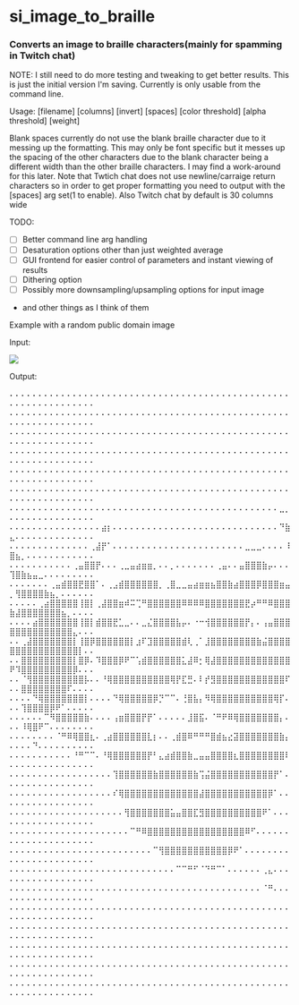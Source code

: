 # si_image_to_braille
### Converts an image to braille characters(mainly for spamming in Twitch chat)

NOTE: I still need to do more testing and tweaking to get better results. This is just the initial version I'm saving.
Currently is only usable from the command line.

Usage: [filename] [columns] [invert] [spaces] [color threshold] [alpha threshold] [weight]

Blank spaces currently do not use the blank braille character due to it messing up the formatting. This may only be font specific but it messes up the spacing of the other characters due to the blank character being a different width than the other braille characters. I may find a work-around for this later. Note that Twtich chat does not use newline/carraige return characters so in order to get proper formatting you need to output with the [spaces] arg set(1 to enable). Also Twitch chat by default is 30 columns wide

TODO: 
  - [ ] Better command line arg handling  
  - [ ] Desaturation options other than just weighted average 
  - [ ] GUI frontend for easier control of parameters and instant viewing of results
  - [ ] Dithering option
  - [ ] Possibly more downsampling/upsampling options for input image
  
  - and other things as I think of them
  
  Example with a random public domain image
  
  Input:
  
  ![](https://imgur.com/dG7Skc3.png) 
  
  Output:
  
⠄⠄⠄⠄⠄⠄⠄⠄⠄⠄⠄⠄⠄⠄⠄⠄⠄⠄⠄⠄⠄⠄⠄⠄⠄⠄⠄⠄⠄⠄⠄⠄⠄⠄⠄⠄⠄⠄⠄⠄⠄⠄⠄⠄⠄⠄⠄⠄⠄⠄⠄⠄⠄⠄⠄⠄⠄⠄⠄⠄⠄⠄⠄⠄
⠄⠄⠄⠄⠄⠄⠄⠄⠄⠄⠄⠄⠄⠄⠄⠄⠄⠄⠄⠄⠄⠄⠄⠄⠄⠄⠄⠄⠄⠄⠄⠄⠄⠄⠄⠄⠄⠄⠄⠄⠄⠄⠄⠄⠄⠄⠄⠄⠄⠄⠄⠄⠄⠄⠄⠄⠄⠄⠄⠄⠄⠄⠄⠄
⠄⠄⠄⠄⠄⠄⠄⠄⠄⠄⠄⠄⠄⠄⠄⠄⠄⠄⠄⠄⠄⠄⠄⠄⠄⠄⠄⠄⠄⠄⠄⠄⠄⠄⠄⠄⠄⠄⠄⠄⠄⠄⠄⠄⠄⠄⠄⠄⠄⠄⠄⠄⠄⠄⠄⠄⠄⠄⠄⠄⠄⠄⠄⠄
⠄⠄⠄⠄⠄⠄⠄⠄⠄⠄⠄⠄⠄⠄⠄⠄⠄⠄⠄⠄⠄⠄⠄⠄⠄⠄⠄⠄⠄⠄⠄⠄⠄⠄⠄⠄⠄⠄⠄⠄⠄⠄⠄⠄⠄⠄⠄⠄⠄⠄⠄⠄⠄⠄⠄⠄⠄⠄⠄⠄⠄⠄⠄⠄
⠄⠄⠄⠄⠄⠄⠄⠄⠄⠄⠄⠄⠄⠄⠄⠄⠄⠄⠄⠄⠄⠄⠄⠄⠄⠄⠄⠄⠄⠄⠄⠄⠄⠄⠄⠄⠄⠄⠄⠄⠄⠄⠄⠄⠄⠄⠄⠄⠄⠄⠄⠄⠄⠄⠄⠄⠄⠄⠄⠄⠄⠄⠄⠄
⠄⠄⠄⠄⠄⠄⠄⠄⠄⠄⠄⠄⠄⠄⠄⠄⠄⠄⠄⠄⠄⠄⠄⠄⠄⠄⠄⠄⠄⠄⠄⠄⠄⠄⠄⠄⠄⠄⠄⠄⠄⠄⠄⠄⠄⠄⠄⠄⠄⠄⠄⠄⠄⠄⠄⠄⠄⠄⠄⠄⠄⠄⠄⠄
⠄⠄⠄⠄⠄⠄⠄⠄⠄⠄⠄⠄⠄⠄⠄⠄⠄⠄⠄⠄⠄⠄⠄⠄⠄⠄⠄⠄⠄⠄⠄⠄⠄⠄⠄⠄⠄⠄⠄⠄⠄⠄⠄⠄⠄⠄⠄⣀⡀⠄⠄⠄⠄⠄⠄⠄⠄⠄⠄⠄⠄⠄⠄⠄
⠄⠄⠄⠄⠄⠄⠄⠄⠄⠄⠄⠄⠄⠄⠄⠄⣴⡆⠄⠄⠄⠄⠄⠄⠄⠄⠄⠄⠄⠄⠄⠄⠄⠄⠄⠄⠄⠄⠄⠄⠄⠄⠄⠄⠄⠄⠄⠙⣷⣄⠄⠄⠄⠄⠄⠄⠄⠄⠄⠄⠄⠄⠄⠄
⠄⠄⠄⠄⠄⠄⠄⠄⠄⠄⠄⠄⠄⠄⢀⣼⡟⠁⠄⠄⠄⠄⠄⠄⠄⠄⠄⠄⠄⠄⠄⠄⠄⠄⠄⠄⠄⠄⠄⠄⠄⣀⣀⣀⠄⠄⠄⠄⠸⣿⣦⡀⠄⠄⠄⠄⠄⠄⠄⠄⠄⠄⠄⠄
⠄⠄⠄⠄⠄⠄⠄⠄⠄⠄⠄⢀⣤⣿⣿⡟⠄⠄⠄⢀⣀⣤⣴⣶⣶⡀⠄⠄⡀⠄⠄⠄⠄⠄⠄⠄⢀⣤⠄⠄⣤⣿⣿⣿⣷⡤⠄⠄⠄⢹⣿⣷⣦⣤⣀⠄⠄⠄⠄⠄⠄⠄⠄⠄
⠄⠄⠄⠄⠄⠄⠄⢀⣤⣾⣿⣿⣟⣿⣿⠁⠄⢀⣠⣾⣿⣿⣿⣿⣿⣿⡀⢀⣿⣀⣀⣤⣴⣶⣶⣦⣿⣿⣷⣴⣿⣿⣿⡿⣿⣿⣿⣶⣤⡀⢻⣿⣿⣿⣿⣷⣦⡀⠄⠄⠄⠄⠄⠄
⠄⠄⠄⠄⠄⢀⣴⣿⣿⣿⣿⣿⢸⣿⡇⢀⣼⣿⣿⣶⠾⠭⢉⠛⣿⣿⣿⣿⣿⣿⠿⠿⠿⠿⣿⣿⣿⣿⣿⣿⣿⣟⡴⠛⠛⠿⣿⣿⣿⣷⣼⣿⣿⣿⣿⣿⣿⣿⣦⡀⠄⠄⠄⠄
⠄⠄⠄⠄⣴⣿⣿⣿⣿⣿⣿⣿⢸⣿⡇⣾⣿⣿⣟⣁⣀⠄⠄⣀⣌⣿⣿⣿⣿⣧⡤⠄⠐⠒⢺⣿⣿⣿⣿⣿⣿⡟⡄⠄⢠⣤⣿⣿⣿⣿⣿⣿⣿⣿⣿⣿⣿⣿⣿⣿⣄⠄⠄⠄
⠄⠄⢀⣼⣿⣿⣿⣿⣿⣿⣿⡇⢸⣿⡿⣿⣿⣿⣿⣿⣿⡇⣰⠏⣹⣿⣿⣿⣿⣿⣾⢇⢀⠁⣸⣿⣿⣿⣿⣿⣿⣿⣿⣷⣬⣿⣿⣿⣿⣿⣿⣿⣿⣿⣿⣿⣿⣿⣿⣿⣿⡇⠄⠄
⠄⠄⣿⣿⣿⣿⣿⣿⣿⣿⣿⡇⣿⡿⠄⠹⣿⣿⣿⡿⠟⠉⢡⣾⣿⣿⣿⣿⣿⣿⣅⣼⠿⡂⢿⣼⣿⣿⣿⣿⣿⣿⣿⣿⣿⣿⣿⣿⣿⠟⠹⣿⣿⣿⣿⣿⣿⣿⣿⣿⡿⠄⠄⠄
⠄⠄⠈⢻⣿⣿⣿⣿⣿⣿⣿⣿⣿⡧⠄⠄⠘⢿⣿⣿⣿⣿⣿⣿⣿⣿⣿⣿⢿⡟⣏⣛⠄⠇⡞⣻⣿⣿⣿⣿⣿⣿⣿⣿⣿⣿⣿⣿⠏⠄⠄⣿⣿⣿⣿⣿⣿⣿⣿⠏⠄⠄⠄⠄
⠄⠄⠄⠄⠙⢿⣿⣿⣿⣿⣿⣿⣿⡇⠄⠄⠄⠄⠙⢿⣿⣿⣿⣿⣿⡿⡙⠉⠉⠄⢘⣿⣧⡄⠻⢿⣿⣿⣿⣿⣿⣿⣿⣿⣿⣿⢿⡏⠄⠄⠄⢹⣿⣿⣿⣿⡿⠟⠁⠄⠄⠄⠄⠄
⠄⠄⠄⠄⠄⠄⠉⠻⣿⣿⣿⣿⣿⣷⠄⠄⠄⠄⢠⣶⣿⣿⣿⡟⡟⠁⠄⠄⠄⠄⠄⣸⣿⣯⠄⠈⠛⠟⠿⢿⣿⣿⣿⣿⣿⣿⣿⡄⠄⠄⠄⠸⢿⣿⠟⠉⠄⠄⠄⠄⠄⠄⠄⠄
⠄⠄⠄⠄⠄⠄⠄⠄⠈⠛⠿⢿⣿⣿⣆⠄⢀⣴⣿⣿⣿⣿⣿⣿⣇⡆⠄⠄⢀⣾⣿⠿⠛⠛⠛⣿⣾⣦⣔⣽⣿⣿⣿⣿⣿⣿⣿⣷⡄⠄⠄⠄⠄⠙⠄⠄⠄⠄⠄⠄⠄⠄⠄⠄
⠄⠄⠄⠄⠄⠄⠄⠄⠄⠄⠄⠘⠛⠉⠉⠄⠘⢿⣿⣿⣿⣿⣿⣿⡟⠃⣄⣴⣾⣿⣿⣷⣀⣤⣤⣿⣿⣿⣿⣆⣿⣿⣿⣿⣿⣿⣿⣿⠇⠄⠄⠄⠄⠄⠄⠄⠄⠄⠄⠄⠄⠄⠄⠄
⠄⠄⠄⠄⠄⠄⠄⠄⠄⠄⠄⠄⠄⠄⠄⠄⠄⠄⢹⣿⣿⣿⣿⣿⣿⣷⣿⣿⣿⣿⣿⣿⣷⢩⣬⣿⣿⣿⣿⣿⣿⣿⣿⣿⣿⣿⡟⠁⠄⠄⠄⠄⠄⠄⠄⠄⠄⠄⠄⠄⠄⠄⠄⠄
⠄⠄⠄⠄⠄⠄⠄⠄⠄⠄⠄⠄⠄⠄⠄⠄⠄⠄⠎⢿⣿⣿⣿⣿⣿⣿⣿⣿⣿⣿⣿⣿⣿⣼⣿⣿⣿⣿⣿⣿⣿⣿⣿⣿⣿⡿⠁⠄⠄⠄⠄⠄⠄⠄⠄⠄⠄⠄⠄⠄⠄⠄⠄⠄
⠄⠄⠄⠄⠄⠄⠄⠄⠄⠄⠄⠄⠄⠄⠄⠄⠄⠄⠄⠄⢻⣿⣿⣿⣿⣿⣿⣿⣥⣤⣿⣿⣏⣻⣿⣿⣿⣿⣿⣿⣿⣿⣿⣿⠟⠁⠄⠄⠄⠄⠄⠄⠄⠄⠄⠄⠄⠄⠄⠄⠄⠄⠄⠄
⠄⠄⠄⠄⠄⠄⠄⠄⠄⠄⠄⠄⠄⠄⠄⠄⠄⠄⠄⠄⠄⠉⠛⠿⣿⣿⣿⣿⣿⣿⣿⣿⣿⣿⣿⣿⣿⣿⣿⣿⣿⠿⠋⠄⠄⠄⠄⠄⠄⠄⠄⠄⠄⠄⠄⠄⠄⠄⠄⠄⠄⠄⠄⠄
⠄⠄⠄⠄⠄⠄⠄⠄⠄⠄⠄⠄⠄⠄⠄⠄⠄⠄⠄⠄⠄⠄⠄⠄⠄⠉⢻⣿⣿⣿⣿⣿⣿⣿⣿⣿⣿⣿⡿⠟⠁⠄⠄⠄⠄⠄⠄⠄⠄⠄⠄⠄⠄⠄⠄⠄⠄⠄⠄⠄⠄⠄⠄⠄
⠄⠄⠄⠄⠄⠄⠄⠄⠄⠄⠄⠄⠄⠄⠄⠄⠄⠄⠄⠄⠄⠄⠄⠄⠄⠄⠄⠄⠄⠉⠉⠛⠋⠈⠙⠛⠉⠁⠄⠄⠄⠄⠄⠄⢀⣄⠄⠄⠄⠄⠄⠄⠄⠄⠄⠄⠄⠄⠄⠄⠄⠄⠄⠄
⠄⠄⠄⠄⠄⠄⠄⠄⠄⠄⠄⠄⠄⠄⠄⠄⠄⠄⠄⠄⠄⠄⠄⠄⠄⠄⠄⠄⠄⠄⠄⠄⠄⠄⠄⠄⠄⠄⠄⠄⠄⠄⠄⠄⠈⠛⠄⠄⠄⠄⠄⠄⠄⠄⠄⠄⠄⠄⠄⠄⠄⠄⠄⠄
⠄⠄⠄⠄⠄⠄⠄⠄⠄⠄⠄⠄⠄⠄⠄⠄⠄⠄⠄⠄⠄⠄⠄⠄⠄⠄⠄⠄⠄⠄⠄⠄⠄⠄⠄⠄⠄⠄⠄⠄⠄⠄⠄⠄⠄⠄⠄⠄⠄⠄⠄⠄⠄⠄⠄⠄⠄⠄⠄⠄⠄⠄⠄⠄
⠄⠄⠄⠄⠄⠄⠄⠄⠄⠄⠄⠄⠄⠄⠄⠄⠄⠄⠄⠄⠄⠄⠄⠄⠄⠄⠄⠄⠄⠄⠄⠄⠄⠄⠄⠄⠄⠄⠄⠄⠄⠄⠄⠄⠄⠄⠄⠄⠄⠄⠄⠄⠄⠄⠄⠄⠄⠄⠄⠄⠄⠄⠄⠄
⠄⠄⠄⠄⠄⠄⠄⠄⠄⠄⠄⠄⠄⠄⠄⠄⠄⠄⠄⠄⠄⠄⠄⠄⠄⠄⠄⠄⠄⠄⠄⠄⠄⠄⠄⠄⠄⠄⠄⠄⠄⠄⠄⠄⠄⠄⠄⠄⠄⠄⠄⠄⠄⠄⠄⠄⠄⠄⠄⠄⠄⠄⠄⠄
⠄⠄⠄⠄⠄⠄⠄⠄⠄⠄⠄⠄⠄⠄⠄⠄⠄⠄⠄⠄⠄⠄⠄⠄⠄⠄⠄⠄⠄⠄⠄⠄⠄⠄⠄⠄⠄⠄⠄⠄⠄⠄⠄⠄⠄⠄⠄⠄⠄⠄⠄⠄⠄⠄⠄⠄⠄⠄⠄⠄⠄⠄⠄⠄
⠄⠄⠄⠄⠄⠄⠄⠄⠄⠄⠄⠄⠄⠄⠄⠄⠄⠄⠄⠄⠄⠄⠄⠄⠄⠄⠄⠄⠄⠄⠄⠄⠄⠄⠄⠄⠄⠄⠄⠄⠄⠄⠄⠄⠄⠄⠄⠄⠄⠄⠄⠄⠄⠄⠄⠄⠄⠄⠄⠄⠄⠄⠄⠄
